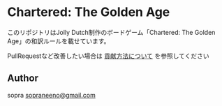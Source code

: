 # Chartered: The Golden Age

このリポジトリはJolly Dutch制作のボードゲーム「Chartered: The Golden Age」の和訳ルールを載せています。

PullRequestなど改善したい場合は [貢献方法について](./CONTRIBUTING.md) を参照してください

## Author

sopra <sopraneeno@gmail.com>
